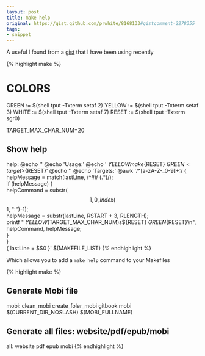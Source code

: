 ```yaml
---
layout: post
title: make help
original: https://gist.github.com/prwhite/8168133#gistcomment-2278355
tags:
- snippet
---
```


A useful I found from a [gist]({{page.original}}) that I have been using recently

{% highlight make %}
# COLORS
GREEN  := $(shell tput -Txterm setaf 2)
YELLOW := $(shell tput -Txterm setaf 3)
WHITE  := $(shell tput -Txterm setaf 7)
RESET  := $(shell tput -Txterm sgr0)


TARGET_MAX_CHAR_NUM=20
## Show help
help:
	@echo ''
	@echo 'Usage:'
	@echo '  ${YELLOW}make${RESET} ${GREEN}<target>${RESET}'
	@echo ''
	@echo 'Targets:'
	@awk '/^[a-zA-Z\-\_0-9]+:/ { \
		helpMessage = match(lastLine, /^## (.*)/); \
		if (helpMessage) { \
			helpCommand = substr($$1, 0, index($$1, ":")-1); \
			helpMessage = substr(lastLine, RSTART + 3, RLENGTH); \
			printf "  ${YELLOW}%-$(TARGET_MAX_CHAR_NUM)s${RESET} ${GREEN}%s${RESET}\n", helpCommand, helpMessage; \
		} \
	} \
	{ lastLine = $$0 }' $(MAKEFILE_LIST)
{% endhighlight %}

Which allows you to add a `make help` command to your Makefiles

{% highlight make %}
## Generate Mobi file
mobi: clean_mobi create_foler_mobi
	gitbook mobi $(CURRENT_DIR_NOSLASH) $(MOBI_FULLNAME)

## Generate all files: website/pdf/epub/mobi
all: website pdf epub mobi
{% endhighlight %}